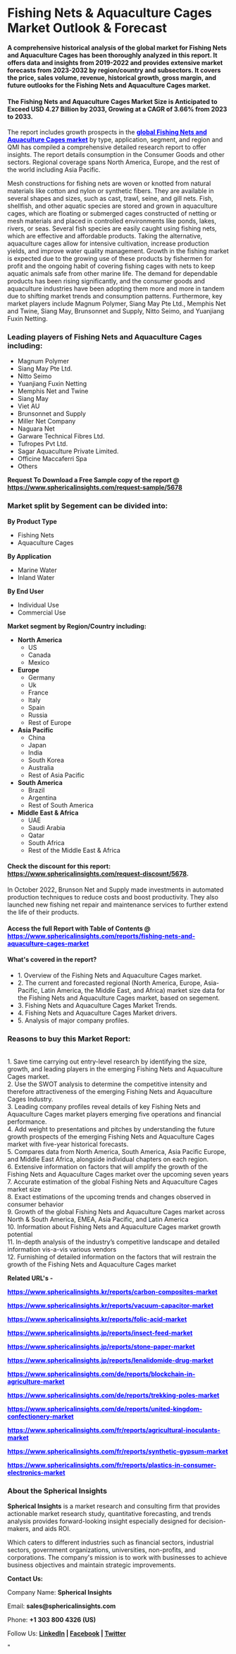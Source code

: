 <h1><strong>Fishing Nets &amp; Aquaculture Cages Market Outlook &amp; Forecast</strong></h1>
<p><strong>A comprehensive historical analysis of the global market for Fishing Nets and Aquaculture Cages has been thoroughly analyzed in this report. It offers data and insights from 2019-2022 and provides extensive market forecasts from 2023-2032 by region/country and subsectors. It covers the price, sales volume, revenue, historical growth, gross margin, and future outlooks for the Fishing Nets and Aquaculture Cages market.</strong></p>
<h4><strong>The Fishing Nets and Aquaculture Cages Market Size is Anticipated to Exceed USD 4.27 Billion by 2033, Growing at a CAGR of 3.66% from 2023 to 2033. </strong></h4>
<p>The report includes growth prospects in the <span style="color: #0000ff;"><strong><a style="color: #0000ff;" href="https://www.sphericalinsights.com/reports/fishing-nets-and-aquaculture-cages-market" target="_blank">global Fishing Nets and Aquaculture Cages market</a></strong></span> by type, application, segment, and region and QMI has compiled a comprehensive detailed research report to offer insights. The report details consumption in the Consumer Goods and other sectors. Regional coverage spans North America, Europe, and the rest of the world including Asia Pacific.</p>
<p>Mesh constructions for fishing nets are woven or knotted from natural materials like cotton and nylon or synthetic fibers. They are available in several shapes and sizes, such as cast, trawl, seine, and gill nets. Fish, shellfish, and other aquatic species are stored and grown in aquaculture cages, which are floating or submerged cages constructed of netting or mesh materials and placed in controlled environments like ponds, lakes, rivers, or seas. Several fish species are easily caught using fishing nets, which are effective and affordable products. Taking the alternative, aquaculture cages allow for intensive cultivation, increase production yields, and improve water quality management. Growth in the fishing market is expected due to the growing use of these products by fishermen for profit and the ongoing habit of covering fishing cages with nets to keep aquatic animals safe from other marine life. The demand for dependable products has been rising significantly, and the consumer goods and aquaculture industries have been adopting them more and more in tandem due to shifting market trends and consumption patterns. Furthermore, key market players include Magnum Polymer, Siang May Pte Ltd., Memphis Net and Twine, Siang May, Brunsonnet and Supply, Nitto Seimo, and Yuanjiang Fuxin Netting.</p>
<h3><strong>Leading players of Fishing Nets and Aquaculture Cages including:</strong></h3>
<ul>
<li>Magnum Polymer</li>
<li>Siang May Pte Ltd.</li>
<li>Nitto Seimo</li>
<li>Yuanjiang Fuxin Netting</li>
<li>Memphis Net and Twine</li>
<li>Siang May</li>
<li>Viet AU</li>
<li>Brunsonnet and Supply</li>
<li>Miller Net Company</li>
<li>Naguara Net</li>
<li>Garware Technical Fibres Ltd.</li>
<li>Tufropes Pvt Ltd.</li>
<li>Sagar Aquaculture Private Limited.</li>
<li>Officine Maccaferri Spa</li>
<li>Others</li>
</ul>
<p><strong>Request To Download a Free Sample copy of the report @ <a href="https://www.sphericalinsights.com/request-sample/5678">https://www.sphericalinsights.com/request-sample/5678</a></strong></p>
<h3><strong>Market split by Segement can be divided into:</strong></h3>
<p><strong>By&nbsp;</strong><strong>Product Type</strong></p>
<ul>
<li><a name="_Hlk158117300"></a>Fishing Nets</li>
<li>Aquaculture Cages</li>
</ul>
<p><strong>By</strong><strong>&nbsp;Application</strong></p>
<ul>
<li>Marine Water</li>
<li>Inland Water</li>
</ul>
<p><strong>By End User</strong></p>
<ul>
<li>Individual Use</li>
<li>Commercial Use</li>
</ul>
<p><strong>Market segment by Region/Country including:</strong></p>
<ul>
<li><strong>North America</strong>
<ul>
<li>US</li>
<li>Canada</li>
<li>Mexico</li>
</ul>
</li>
<li><strong>Europe</strong>
<ul>
<li>Germany</li>
<li>Uk</li>
<li>France</li>
<li>Italy</li>
<li>Spain</li>
<li>Russia</li>
<li>Rest of Europe</li>
</ul>
</li>
<li><strong>Asia Pacific</strong>
<ul>
<li>China</li>
<li>Japan</li>
<li>India</li>
<li>South Korea</li>
<li>Australia</li>
<li>Rest of Asia Pacific</li>
</ul>
</li>
<li><strong>South America</strong>
<ul>
<li>Brazil</li>
<li>Argentina</li>
<li>Rest of South America</li>
</ul>
</li>
<li><strong>Middle East &amp; Africa</strong>
<ul>
<li>UAE</li>
<li>Saudi Arabia</li>
<li>Qatar</li>
<li>South Africa</li>
<li>Rest of the Middle East &amp; Africa</li>
</ul>
</li>
</ul>
<h4>Check the discount for this report: <a href="https://www.sphericalinsights.com/request-discount/5678">https://www.sphericalinsights.com/request-discount/5678</a>.</h4>
<p>In October 2022, Brunson Net and Supply made investments in automated production techniques to reduce costs and boost productivity. They also launched new fishing net repair and maintenance services to further extend the life of their products.</p>
<h4>Access the full Report with Table of Contents @ <span style="color: #0000ff;"><a style="color: #0000ff;" href="https://www.sphericalinsights.com/reports/fishing-nets-and-aquaculture-cages-market" target="_blank">https://www.sphericalinsights.com/reports/fishing-nets-and-aquaculture-cages-market</a></span></h4>
<h4><strong>What's</strong><strong>&nbsp;covered in the report?</strong></h4>
<ul>
<li>1. Overview of the Fishing Nets and Aquaculture Cages market.</li>
<li>2. The current and forecasted regional (North America, Europe, Asia-Pacific, Latin America, the Middle East, and Africa) market size data for the Fishing Nets and Aquaculture Cages market, based on segement.</li>
<li>3. Fishing Nets and Aquaculture Cages Market Trends.</li>
<li>4. Fishing Nets and Aquaculture Cages Market drivers.</li>
<li>5. Analysis of major company profiles.</li>
</ul>
<h3><strong>Reasons to buy this Market Report:</strong></h3>
<p><br /> 1. Save time carrying out entry-level research by identifying the size, growth, and leading players in the emerging Fishing Nets and Aquaculture Cages market.<br /> 2. Use the SWOT analysis to determine the competitive intensity and therefore attractiveness of the emerging Fishing Nets and Aquaculture Cages Industry.<br /> 3. Leading company profiles reveal details of key Fishing Nets and Aquaculture Cages market players emerging five operations and financial performance.<br /> 4. Add weight to presentations and pitches by understanding the future growth prospects of the emerging Fishing Nets and Aquaculture Cages market with five-year historical forecasts.<br /> 5. Compares data from North America, South America, Asia Pacific Europe, and Middle East Africa, alongside individual chapters on each region.<br /> 6. Extensive information on factors that will amplify the growth of the Fishing Nets and Aquaculture Cages market over the upcoming seven years<br /> 7. Accurate estimation of the global Fishing Nets and Aquaculture Cages market size <br /> 8. Exact estimations of the upcoming trends and changes observed in consumer behavior <br /> 9. Growth of the global Fishing Nets and Aquaculture Cages market across North &amp; South America, EMEA, Asia Pacific, and Latin America<br /> 10. Information about Fishing Nets and Aquaculture Cages market growth potential<br /> 11. In-depth analysis of the industry&rsquo;s competitive landscape and detailed information vis-a-vis various vendors<br /> 12. Furnishing of detailed information on the factors that will restrain the growth of the Fishing Nets and Aquaculture Cages market</p>
<p><strong>Related URL's -</strong></p>
<p><span style="color: #0000ff;"><strong><span data-sheets-root="1"><a style="color: #0000ff;" href="https://www.sphericalinsights.kr/reports/carbon-composites-market">https://www.sphericalinsights.kr/reports/carbon-composites-market</a></span></strong></span></p>
<p><span style="color: #0000ff;"><strong><span data-sheets-root="1"><span data-sheets-root="1"><a style="color: #0000ff;" href="https://www.sphericalinsights.kr/reports/vacuum-capacitor-market">https://www.sphericalinsights.kr/reports/vacuum-capacitor-market</a></span></span></strong></span></p>
<p><span style="color: #0000ff;"><strong><span data-sheets-root="1"><span data-sheets-root="1"><span data-sheets-root="1"><a style="color: #0000ff;" href="https://www.sphericalinsights.kr/reports/folic-acid-market">https://www.sphericalinsights.kr/reports/folic-acid-market</a></span></span></span></strong></span></p>
<p><span style="color: #0000ff;"><strong><span data-sheets-root="1"><span data-sheets-root="1"><span data-sheets-root="1"><span data-sheets-root="1"><a style="color: #0000ff;" href="https://www.sphericalinsights.jp/reports/insect-feed-market">https://www.sphericalinsights.jp/reports/insect-feed-market</a></span></span></span></span></strong></span></p>
<p><span style="color: #0000ff;"><strong><span data-sheets-root="1"><span data-sheets-root="1"><span data-sheets-root="1"><span data-sheets-root="1"><span data-sheets-root="1"><a style="color: #0000ff;" href="https://www.sphericalinsights.jp/reports/stone-paper-market">https://www.sphericalinsights.jp/reports/stone-paper-market</a></span></span></span></span></span></strong></span></p>
<p><span style="color: #0000ff;"><strong><span data-sheets-root="1"><span data-sheets-root="1"><span data-sheets-root="1"><span data-sheets-root="1"><span data-sheets-root="1"><span data-sheets-root="1"><a style="color: #0000ff;" href="https://www.sphericalinsights.jp/reports/lenalidomide-drug-market">https://www.sphericalinsights.jp/reports/lenalidomide-drug-market</a></span></span></span></span></span></span></strong></span></p>
<p><span style="color: #0000ff;"><strong><span data-sheets-root="1"><span data-sheets-root="1"><span data-sheets-root="1"><span data-sheets-root="1"><span data-sheets-root="1"><span data-sheets-root="1"><span data-sheets-root="1"><a class="in-cell-link" style="color: #0000ff;" href="https://www.sphericalinsights.com/de/reports/blockchain-in-agriculture-market" target="_blank">https://www.sphericalinsights.com/de/reports/blockchain-in-agriculture-market</a></span></span></span></span></span></span></span></strong></span></p>
<p><span style="color: #0000ff;"><strong><span data-sheets-root="1"><span data-sheets-root="1"><span data-sheets-root="1"><span data-sheets-root="1"><span data-sheets-root="1"><span data-sheets-root="1"><span data-sheets-root="1"><span data-sheets-root="1"><a class="in-cell-link" style="color: #0000ff;" href="https://www.sphericalinsights.com/de/reports/trekking-poles-market" target="_blank">https://www.sphericalinsights.com/de/reports/trekking-poles-market</a></span></span></span></span></span></span></span></span></strong></span></p>
<p><span style="color: #0000ff;"><strong><span data-sheets-root="1"><span data-sheets-root="1"><span data-sheets-root="1"><span data-sheets-root="1"><span data-sheets-root="1"><span data-sheets-root="1"><span data-sheets-root="1"><span data-sheets-root="1"><span data-sheets-root="1"><a class="in-cell-link" style="color: #0000ff;" href="https://www.sphericalinsights.com/de/reports/united-kingdom-confectionery-market" target="_blank">https://www.sphericalinsights.com/de/reports/united-kingdom-confectionery-market</a></span></span></span></span></span></span></span></span></span></strong></span></p>
<p><span style="color: #0000ff;"><strong><span data-sheets-root="1"><span data-sheets-root="1"><span data-sheets-root="1"><span data-sheets-root="1"><span data-sheets-root="1"><span data-sheets-root="1"><span data-sheets-root="1"><span data-sheets-root="1"><span data-sheets-root="1"><span data-sheets-root="1"><a style="color: #0000ff;" href="https://www.sphericalinsights.com/fr/reports/agricultural-inoculants-market">https://www.sphericalinsights.com/fr/reports/agricultural-inoculants-market</a></span></span></span></span></span></span></span></span></span></span></strong></span></p>
<p><span style="color: #0000ff;"><strong><span data-sheets-root="1"><span data-sheets-root="1"><span data-sheets-root="1"><span data-sheets-root="1"><span data-sheets-root="1"><span data-sheets-root="1"><span data-sheets-root="1"><span data-sheets-root="1"><span data-sheets-root="1"><span data-sheets-root="1"><span data-sheets-root="1"><a style="color: #0000ff;" href="https://www.sphericalinsights.com/fr/reports/synthetic-gypsum-market">https://www.sphericalinsights.com/fr/reports/synthetic-gypsum-market</a></span></span></span></span></span></span></span></span></span></span></span></strong></span></p>
<p><span style="color: #0000ff;"><strong><span data-sheets-root="1"><span data-sheets-root="1"><span data-sheets-root="1"><span data-sheets-root="1"><span data-sheets-root="1"><span data-sheets-root="1"><span data-sheets-root="1"><span data-sheets-root="1"><span data-sheets-root="1"><span data-sheets-root="1"><span data-sheets-root="1"><span data-sheets-root="1"><a style="color: #0000ff;" href="https://www.sphericalinsights.com/fr/reports/plastics-in-consumer-electronics-market">https://www.sphericalinsights.com/fr/reports/plastics-in-consumer-electronics-market</a></span></span></span></span></span></span></span></span></span></span></span></span></strong></span></p>
<h3><strong>About the Spherical Insights</strong></h3>
<p><strong>Spherical Insights</strong> is a market research and consulting firm that provides actionable market research study, quantitative forecasting, and trends analysis provides forward-looking insight especially designed for decision-makers, and aids ROI.</p>
<p>Which caters to different industries such as financial sectors, industrial sectors, government organizations, universities, non-profits, and corporations. The company's mission is to work with businesses to achieve business objectives and maintain strategic improvements.</p>
<p><strong>Contact Us:</strong></p>
<p>Company Name: <strong>Spherical Insights</strong></p>
<p>Email: <strong>sales@sphericalinsights.com</strong></p>
<p>Phone: <strong>+1 303 800 4326 (US)</strong></p>
<p>Follow Us: <strong><a href="https://www.linkedin.com/company/spherical-insight/"><u>LinkedIn</u></a> | <a href="https://www.facebook.com/sphericalinsights22"><u>Facebook</u></a> | <a href="https://twitter.com/SInsights_US"><u>Twitter</u></a></strong></p>
<p>"</p>
